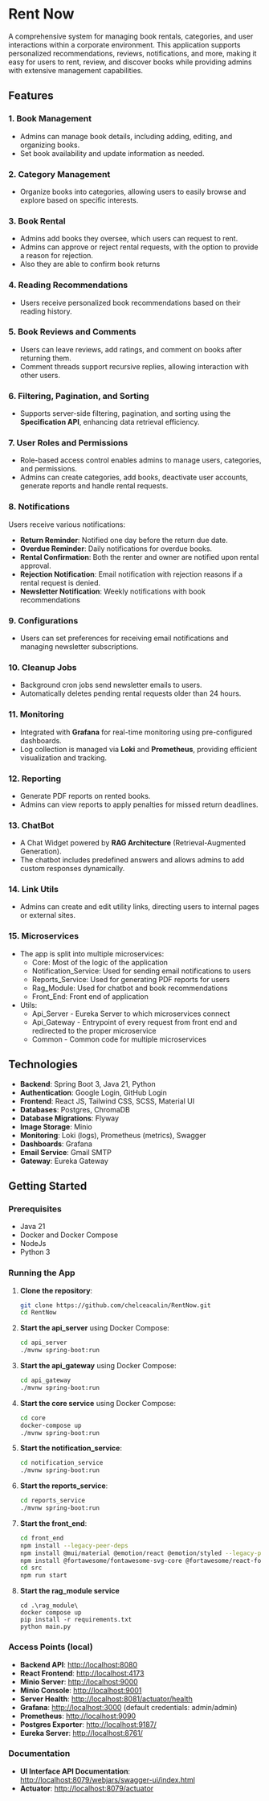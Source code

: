 # Rent Now

A comprehensive system for managing book rentals, categories, and user interactions within a corporate environment. This
application supports personalized recommendations, reviews, notifications, and more, making it easy for users to rent,
review, and discover books while providing admins with extensive management capabilities.

## Features

### 1. Book Management

- Admins can manage book details, including adding, editing, and organizing books.
- Set book availability and update information as needed.

### 2. Category Management

- Organize books into categories, allowing users to easily browse and explore based on specific interests.

### 3. Book Rental

- Admins add books they oversee, which users can request to rent.
- Admins can approve or reject rental requests, with the option to provide a reason for rejection.
- Also they are able to confirm book returns

### 4. Reading Recommendations

- Users receive personalized book recommendations based on their reading history.

### 5. Book Reviews and Comments

- Users can leave reviews, add ratings, and comment on books after returning them.
- Comment threads support recursive replies, allowing interaction with other users.

### 6. Filtering, Pagination, and Sorting

- Supports server-side filtering, pagination, and sorting using the **Specification API**, enhancing data retrieval
  efficiency.

### 7. User Roles and Permissions

- Role-based access control enables admins to manage users, categories, and permissions.
- Admins can create categories, add books, deactivate user accounts, generate reports and handle rental requests.

### 8. Notifications

Users receive various notifications:

- **Return Reminder**: Notified one day before the return due date.
- **Overdue Reminder**: Daily notifications for overdue books.
- **Rental Confirmation**: Both the renter and owner are notified upon rental approval.
- **Rejection Notification**: Email notification with rejection reasons if a rental request is denied.
- **Newsletter Notification**: Weekly notifications with book recommendations

### 9. Configurations

- Users can set preferences for receiving email notifications and managing newsletter subscriptions.

### 10. Cleanup Jobs

- Background cron jobs send newsletter emails to users.
- Automatically deletes pending rental requests older than 24 hours.

### 11. Monitoring

- Integrated with **Grafana** for real-time monitoring using pre-configured dashboards.
- Log collection is managed via **Loki** and **Prometheus**, providing efficient visualization and tracking.

### 12. Reporting

- Generate PDF reports on rented books.
- Admins can view reports to apply penalties for missed return deadlines.

### 13. ChatBot

- A Chat Widget powered by **RAG Architecture** (Retrieval-Augmented Generation).
- The chatbot includes predefined answers and allows admins to add custom responses dynamically.

### 14. Link Utils
- Admins can create and edit utility links, directing users to internal pages or external sites.

### 15. Microservices
- The app is split into multiple microservices: 
  - Core: Most of the logic of the application
  - Notification_Service: Used for sending email notifications to users
  - Reports_Service: Used for generating PDF reports for users
  - Rag_Module: Used for chatbot and book recommendations
  - Front_End: Front end of application
- Utils:
  - Api_Server - Eureka Server to which microservices connect
  - Api_Gateway - Entrypoint of every request from front end and redirected to the proper microservice
  - Common - Common code for multiple microservices

## Technologies

- **Backend**: Spring Boot 3, Java 21, Python
- **Authentication**: Google Login, GitHub Login
- **Frontend**: React JS, Tailwind CSS, SCSS, Material UI
- **Databases**: Postgres, ChromaDB
- **Database Migrations**: Flyway
- **Image Storage**: Minio
- **Monitoring**: Loki (logs), Prometheus (metrics), Swagger
- **Dashboards**: Grafana
- **Email Service**: Gmail SMTP
- **Gateway**: Eureka Gateway

## Getting Started

### Prerequisites

- Java 21
- Docker and Docker Compose
- NodeJs
- Python 3

### Running the App

1. **Clone the repository**:
    ```bash
    git clone https://github.com/chelceacalin/RentNow.git
    cd RentNow
    ```

2. **Start the api_server** using Docker Compose:
    ```bash
    cd api_server
   ./mvnw spring-boot:run
    ```
3. **Start the api_gateway** using Docker Compose:
    ```bash
    cd api_gateway
   ./mvnw spring-boot:run
    ```

4. **Start the core service** using Docker Compose:
    ```bash
    cd core
    docker-compose up
   ./mvnw spring-boot:run
    ```

5. **Start the notification_service**:
    ```bash
    cd notification_service
    ./mvnw spring-boot:run
    ```

6. **Start the reports_service**:
    ```bash
    cd reports_service
    ./mvnw spring-boot:run
    ```
   
7. **Start the front_end**:
    ```bash
    cd front_end
    npm install --legacy-peer-deps
    npm install @mui/material @emotion/react @emotion/styled --legacy-peer-deps
    npm install @fortawesome/fontawesome-svg-core @fortawesome/react-fontawesome --legacy-peer-deps
    cd src
    npm run start
    ```
8. **Start the rag_module service**
    ```
    cd .\rag_module\
    docker compose up
    pip install -r requirements.txt
    python main.py
    ```

### Access Points (local)

- **Backend API**: [http://localhost:8080](http://localhost:8080)
- **React Frontend**: [http://localhost:4173](http://localhost:4173)
- **Minio Server**: [http://localhost:9000](http://localhost:9090)
- **Minio Console**: [http://localhost:9001](http://localhost:9001)
- **Server Health**: [http://localhost:8081/actuator/health](http://localhost:8081/actuator/health)
- **Grafana**: [http://localhost:3000](http://localhost:3000) (default credentials: admin/admin)
- **Prometheus**: [http://localhost:9090](http://localhost:9090)
- **Postgres Exporter**: [http://localhost:9187/](http://localhost:9187/)
- **Eureka Server**: [http://localhost:8761/](http://localhost:8761/)

### Documentation

- **UI Interface API Documentation**: [http://localhost:8079/webjars/swagger-ui/index.html](http://localhost:8079/webjars/swagger-ui/index.html)
- **Actuator**: [http://localhost:8079/actuator](http://localhost:8081/actuator)
